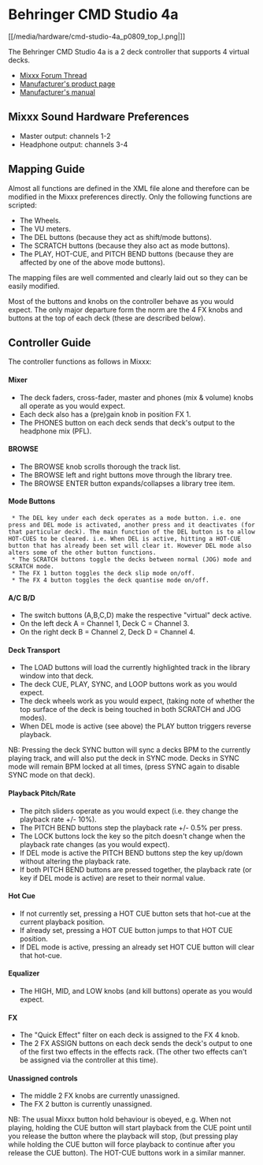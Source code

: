 # Behringer CMD Studio 4a

[[/media/hardware/cmd-studio-4a_p0809_top_l.png|]]

The Behringer CMD Studio 4a is a 2 deck controller that supports 4
virtual decks.

  - [Mixxx Forum
    Thread](http://www.mixxx.org/forums/viewtopic.php?f=7&t=7868)
  - [Manufacturer's product
    page](http://www.music-group.com/Categories/Behringer/Computer-Audio/DJ-Controllers/CMD-STUDIO-4a/p/P0809/Features)
  - [Manufacturer's
    manual](https://media.music-group.com/media/PLM/data/docs/P0809/CMD-STUDIO-4A_QSG_WW.pdf)

## Mixxx Sound Hardware Preferences

  - Master output: channels 1-2
  - Headphone output: channels 3-4

## Mapping Guide

Almost all functions are defined in the XML file alone and therefore can
be modified in the Mixxx preferences directly. Only the following
functions are scripted:

  - The Wheels.
  - The VU meters.
  - The DEL buttons (because they act as shift/mode buttons).
  - The SCRATCH buttons (because they also act as mode buttons).
  - The PLAY, HOT-CUE, and PITCH BEND buttons (because they are affected
    by one of the above mode buttons). 

The mapping files are well commented and clearly laid out so they can be
easily modified.

Most of the buttons and knobs on the controller behave as you would
expect. The only major departure form the norm are the 4 FX knobs and
buttons at the top of each deck (these are described below).

## Controller Guide

The controller functions as follows in Mixxx:

#### Mixer

  - The deck faders, cross-fader, master and phones (mix & volume) knobs
    all operate as you would expect.
  - Each deck also has a (pre)gain knob in position FX 1.
  - The PHONES button on each deck sends that deck's output to the
    headphone mix (PFL).

#### BROWSE

  - The BROWSE knob scrolls thorough the track list.
  - The BROWSE left and right buttons move through the library tree.
  - The BROWSE ENTER button expands/collapses a library tree item.

#### Mode Buttons

``` 
 * The DEL key under each deck operates as a mode button. i.e. one press and DEL mode is activated, another press and it deactivates (for that particular deck). The main function of the DEL button is to allow HOT-CUES to be cleared. i.e. When DEL is active, hitting a HOT-CUE button that has already been set will clear it. However DEL mode also alters some of the other button functions.
 * The SCRATCH buttons toggle the decks between normal (JOG) mode and SCRATCH mode.
 * The FX 1 button toggles the deck slip mode on/off.
 * The FX 4 button toggles the deck quantise mode on/off.
```

#### A/C B/D

  - The switch buttons (A,B,C,D) make the respective "virtual" deck
    active.
  - On the left deck A = Channel 1, Deck C = Channel 3.
  - On the right deck B = Channel 2, Deck D = Channel 4.

#### Deck Transport

  - The LOAD buttons will load the currently highlighted track in the
    library window into that deck.
  - The deck CUE, PLAY, SYNC, and LOOP buttons work as you would expect.
  - The deck wheels work as you would expect, (taking note of whether
    the top surface of the deck is being touched in both SCRATCH and JOG
    modes).
  - When DEL mode is active (see above) the PLAY button triggers reverse
    playback.

NB: Pressing the deck SYNC button will sync a decks BPM to the currently
playing track, and will also put the deck in SYNC mode. Decks in SYNC
mode will remain BPM locked at all times, (press SYNC again to disable
SYNC mode on that deck).

#### Playback Pitch/Rate

  - The pitch sliders operate as you would expect (i.e. they change the
    playback rate +/- 10%).
  - The PITCH BEND buttons step the playback rate +/- 0.5% per press.
  - The LOCK buttons lock the key so the pitch doesn't change when the
    playback rate changes (as you would expect).
  - If DEL mode is active the PITCH BEND buttons step the key up/down
    without altering the playback rate.
  - If both PITCH BEND buttons are pressed together, the playback rate
    (or key if DEL mode is active) are reset to their normal value.

#### Hot Cue

  - If not currently set, pressing a HOT CUE button sets that hot-cue at
    the current playback position.
  - If already set, pressing a HOT CUE button jumps to that HOT CUE
    position.
  - If DEL mode is active, pressing an already set HOT CUE button will
    clear that hot-cue.

#### Equalizer

  - The HIGH, MID, and LOW knobs (and kill buttons) operate as you would
    expect.

#### FX

  - The "Quick Effect" filter on each deck is assigned to the FX 4 knob.
  - The 2 FX ASSIGN buttons on each deck sends the deck's output to one
    of the first two effects in the effects rack. (The other two effects
    can't be assigned via the controller at this time).

#### Unassigned controls

  - The middle 2 FX knobs are currently unassigned.
  - The FX 2 button is currently unassigned.

NB: The usual Mixxx button hold behaviour is obeyed, e.g. When not
playing, holding the CUE button will start playback from the CUE point
until you release the button where the playback will stop, (but pressing
play while holding the CUE button will force playback to continue after
you release the CUE button). The HOT-CUE buttons work in a similar
manner.
